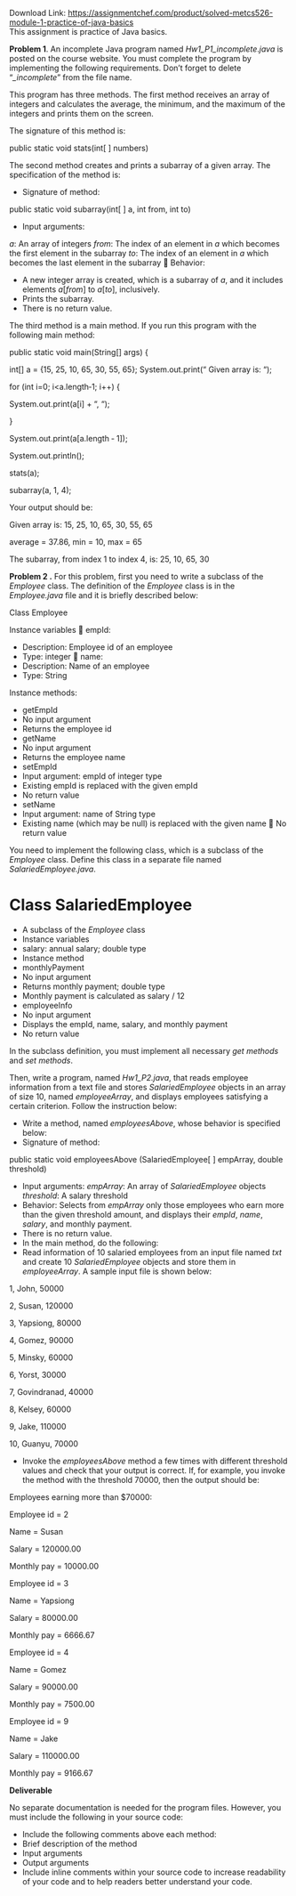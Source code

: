 Download Link: https://assignmentchef.com/product/solved-metcs526-module-1-practice-of-java-basics
<br>
This assignment is practice of Java basics.

<strong>Problem 1</strong>. An incomplete Java program named <em>Hw1_P1_incomplete</em>.<em>java</em> is posted on the course website. You must complete the program by implementing the following requirements. Don’t forget to delete “<em>_incomplete</em>” from the file name.

This program has three methods. The first method receives an array of integers and calculates the average, the minimum, and the maximum of the integers and prints them on the screen.

The signature of this method is:

public static void stats(int[ ] numbers)




The second method creates and prints a subarray of a given array. The specification of the method is:

<ul>

 <li>Signature of method:</li>

</ul>

public static void subarray(int[ ] a, int from, int to)

<ul>

 <li>Input arguments:</li>

</ul>

<em>a</em>: An array of integers <em>from</em>: The index of an element in <em>a</em> which becomes the first element in the subarray <em>to</em>: The index of an element in <em>a</em> which becomes the last element in the subarray  Behavior:

<ul>

 <li>A new integer array is created, which is a subarray of <em>a</em>, and it includes elements <em>a</em>[<em>from</em>] to <em>a</em>[<em>to</em>], inclusively.</li>

 <li>Prints the subarray.</li>

 <li>There is no return value.</li>

</ul>

The third method is a main method. If you run this program with the following main method:

public static void main(String[] args) {

int[] a = {15, 25, 10, 65, 30, 55, 65};                System.out.print(“
Given array is: “);

for (int i=0; i&lt;a.length‐1; i++) {

System.out.print(a[i] + “, “);

}

System.out.print(a[a.length ‐ 1]);

System.out.println();




stats(a);

subarray(a, 1, 4);




Your output should be:




Given array is: 15, 25, 10, 65, 30, 55, 65

average = 37.86, min = 10, max = 65




The subarray, from index 1 to index 4, is: 25, 10, 65, 30

<strong>Problem 2 .</strong> For this problem, first you need to write a subclass of the <em>Employee</em> class. The definition of the <em>Employee</em> class is in the <em>Employee.java</em> file and it is briefly described below:

Class Employee

Instance variables  empId:

<ul>

 <li>Description: Employee id of an employee</li>

 <li>Type: integer  name:</li>

 <li>Description: Name of an employee</li>

 <li>Type: String</li>

</ul>

Instance methods:

<ul>

 <li>getEmpId</li>

 <li>No input argument</li>

 <li>Returns the employee id</li>

 <li>getName</li>

 <li>No input argument</li>

 <li>Returns the employee name</li>

 <li>setEmpId</li>

 <li>Input argument: empId of integer type</li>

 <li>Existing empId is replaced with the given empId</li>

 <li>No return value</li>

 <li>setName</li>

 <li>Input argument: name of String type</li>

 <li>Existing name (which may be null) is replaced with the given name  No return value</li>

</ul>




You need to implement the following class, which is a subclass of the <em>Employee</em> class. Define this class in a separate file named <em>SalariedEmployee.java</em>.

<h1>Class SalariedEmployee</h1>

<ul>

 <li>A subclass of the <em>Employee</em> class</li>

 <li>Instance variables</li>

 <li>salary: annual salary; double type</li>

 <li>Instance method</li>

 <li>monthlyPayment</li>

 <li>No input argument</li>

 <li>Returns monthly payment; double type</li>

 <li>Monthly payment is calculated as salary / 12</li>

 <li>employeeInfo</li>

 <li>No input argument</li>

 <li>Displays the empId, name, salary, and monthly payment</li>

 <li>No return value</li>

</ul>




In the subclass definition, you must implement all necessary <em>get methods</em> and <em>set methods</em>.

Then, write a program, named <em>Hw1_P2.java</em>, that reads employee information from a text file and stores <em>SalariedEmployee</em> objects in an array of size 10, named <em>employeeArray</em>, and displays employees satisfying a certain criterion. Follow the instruction below:

<ul>

 <li>Write a method, named <em>employeesAbove</em>, whose behavior is specified below:</li>

 <li>Signature of method:</li>

</ul>

public static void employeesAbove (SalariedEmployee[ ] empArray, double threshold)

<ul>

 <li>Input arguments: <em>empArray</em>: An array of <em>SalariedEmployee</em> objects <em>threshold</em>: A salary threshold</li>

 <li>Behavior: Selects from <em>empArray</em> only those employees who earn more than the given threshold amount, and displays their <em>empId</em>, <em>name</em>, <em>salary</em>, and monthly payment.</li>

 <li>There is no return value.</li>

 <li>In the main method, do the following:</li>

 <li>Read information of 10 salaried employees from an input file named <em>txt</em> and create 10 <em>SalariedEmployee</em> objects and store them in <em>employeeArray</em>. A sample input file is shown below:</li>

</ul>

1, John, 50000

2, Susan, 120000

3, Yapsiong, 80000

4, Gomez, 90000

5, Minsky, 60000

6, Yorst, 30000

7, Govindranad, 40000

8, Kelsey, 60000

9, Jake, 110000

10, Guanyu, 70000




<ul>

 <li>Invoke the <em>employeesAbove</em> method a few times with different threshold values and check that your output is correct. If, for example, you invoke the method with the threshold 70000, then the output should be:</li>

</ul>




Employees earning more than $70000:




Employee id = 2

Name = Susan

Salary = 120000.00

Monthly pay = 10000.00




Employee id = 3

Name = Yapsiong

Salary = 80000.00

Monthly pay =  6666.67




Employee id = 4

Name = Gomez

Salary = 90000.00

Monthly pay =  7500.00




Employee id = 9

Name = Jake

Salary = 110000.00

Monthly pay =  9166.67







<strong>Deliverable</strong>




No separate documentation is needed for the program files. However, you must include the following in your source code:

<ul>

 <li>Include the following comments above each method:</li>

 <li>Brief description of the method</li>

 <li>Input arguments</li>

 <li>Output arguments</li>

 <li>Include inline comments within your source code to increase readability of your code and to help readers better understand your code.</li>

</ul>



